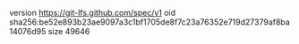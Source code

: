 version https://git-lfs.github.com/spec/v1
oid sha256:be52e893b23ae9097a3c1bf1705de8f7c23a76352e719d27379af8ba14076d95
size 49646
